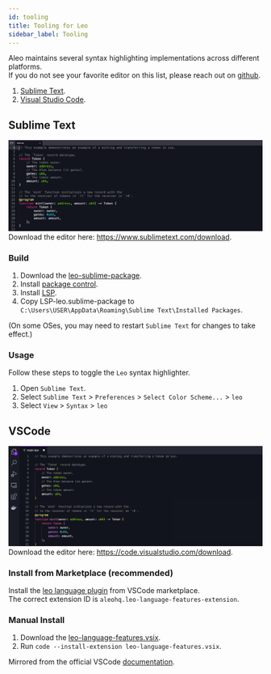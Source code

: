 ```yaml
---
id: tooling
title: Tooling for Leo
sidebar_label: Tooling
---
```


Aleo maintains several syntax highlighting implementations across different platforms.   
If you do not see your favorite editor on this list, please reach out on [github](https://github.com/AleoHQ/welcome/issues/new).

1. [Sublime Text](#sublime).
2. [Visual Studio Code](#vscode).

## Sublime Text
![](./images/sublime.png)  
Download the editor here: https://www.sublimetext.com/download.

### Build

1. Download the [leo-sublime-package](https://leo-lsp-packages.sfo2.digitaloceanspaces.com/sublime-package/next/LSP-leo.sublime-package).
2. Install [package control](https://packagecontrol.io/installation).
3. Install [LSP](https://packagecontrol.io/packages/LSP).
4. Copy LSP-leo.sublime-package to `C:\Users\USER\AppData\Roaming\Sublime Text\Installed Packages`.

(On some OSes, you may need to restart `Sublime Text` for changes to take effect.)

### Usage

Follow these steps to toggle the `Leo` syntax highlighter.

1. Open `Sublime Text`.
2. Select `Sublime Text` > `Preferences` > `Select Color Scheme...` > `leo`
3. Select `View` > `Syntax` > `leo`

## VSCode
![](./images/vscode.png)
Download the editor here: https://code.visualstudio.com/download.

### Install from Marketplace (recommended)

Install the [leo language plugin](vscode:extension/aleohq.leo-language-features-extension) from VSCode marketplace.   
The correct extension ID is `aleohq.leo-language-features-extension`.

### Manual Install

1. Download the [leo-language-features.vsix](https://leo-lsp-packages.sfo2.digitaloceanspaces.com/vscode-extension/next/leo-language-features.vsix).
2. Run ```code --install-extension leo-language-features.vsix```.

Mirrored from the official VSCode [documentation](https://code.visualstudio.com/docs/editor/extension-marketplace#_install-from-a-vsix).